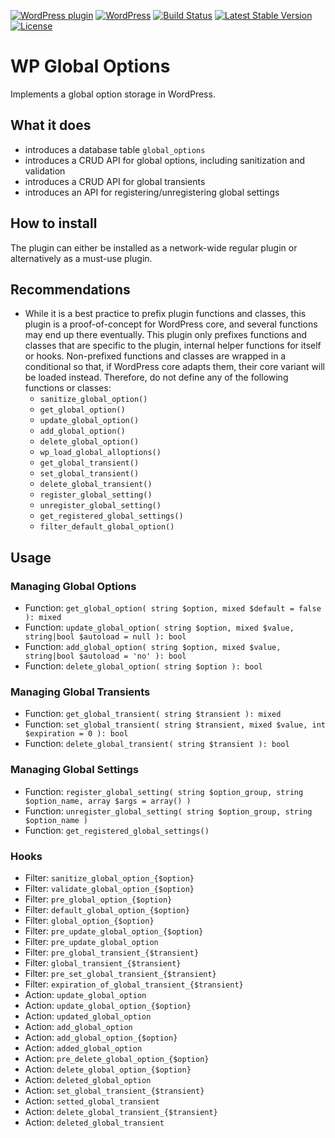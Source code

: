 [![WordPress plugin](https://img.shields.io/wordpress/plugin/v/wp-global-options.svg?maxAge=2592000)](https://wordpress.org/plugins/wp-global-options/)
[![WordPress](https://img.shields.io/wordpress/v/wp-global-options.svg?maxAge=2592000)](https://wordpress.org/plugins/wp-global-options/)
[![Build Status](https://api.travis-ci.org/felixarntz/wp-global-options.png?branch=master)](https://travis-ci.org/felixarntz/wp-global-options)
[![Latest Stable Version](https://poser.pugx.org/felixarntz/wp-global-options/version)](https://packagist.org/packages/felixarntz/wp-global-options)
[![License](https://poser.pugx.org/felixarntz/wp-global-options/license)](https://packagist.org/packages/felixarntz/wp-global-options)

# WP Global Options

Implements a global option storage in WordPress.

## What it does

* introduces a database table `global_options`
* introduces a CRUD API for global options, including sanitization and validation
* introduces a CRUD API for global transients
* introduces an API for registering/unregistering global settings

## How to install

The plugin can either be installed as a network-wide regular plugin or alternatively as a must-use plugin.

## Recommendations

* While it is a best practice to prefix plugin functions and classes, this plugin is a proof-of-concept for WordPress core, and several functions may end up there eventually. This plugin only prefixes functions and classes that are specific to the plugin, internal helper functions for itself or hooks. Non-prefixed functions and classes are wrapped in a conditional so that, if WordPress core adapts them, their core variant will be loaded instead. Therefore, do not define any of the following functions or classes:
  * `sanitize_global_option()`
  * `get_global_option()`
  * `update_global_option()`
  * `add_global_option()`
  * `delete_global_option()`
  * `wp_load_global_alloptions()`
  * `get_global_transient()`
  * `set_global_transient()`
  * `delete_global_transient()`
  * `register_global_setting()`
  * `unregister_global_setting()`
  * `get_registered_global_settings()`
  * `filter_default_global_option()`

## Usage

### Managing Global Options

* Function: `get_global_option( string $option, mixed $default = false ): mixed`
* Function: `update_global_option( string $option, mixed $value, string|bool $autoload = null ): bool`
* Function: `add_global_option( string $option, mixed $value, string|bool $autoload = 'no' ): bool`
* Function: `delete_global_option( string $option ): bool`

### Managing Global Transients

* Function: `get_global_transient( string $transient ): mixed`
* Function: `set_global_transient( string $transient, mixed $value, int $expiration = 0 ): bool`
* Function: `delete_global_transient( string $transient ): bool`

### Managing Global Settings

* Function: `register_global_setting( string $option_group, string $option_name, array $args = array() )`
* Function: `unregister_global_setting( string $option_group, string $option_name )`
* Function: `get_registered_global_settings()`

### Hooks

* Filter: `sanitize_global_option_{$option}`
* Filter: `validate_global_option_{$option}`
* Filter: `pre_global_option_{$option}`
* Filter: `default_global_option_{$option}`
* Filter: `global_option_{$option}`
* Filter: `pre_update_global_option_{$option}`
* Filter: `pre_update_global_option`
* Filter: `pre_global_transient_{$transient}`
* Filter: `global_transient_{$transient}`
* Filter: `pre_set_global_transient_{$transient}`
* Filter: `expiration_of_global_transient_{$transient}`
* Action: `update_global_option`
* Action: `update_global_option_{$option}`
* Action: `updated_global_option`
* Action: `add_global_option`
* Action: `add_global_option_{$option}`
* Action: `added_global_option`
* Action: `pre_delete_global_option_{$option}`
* Action: `delete_global_option_{$option}`
* Action: `deleted_global_option`
* Action: `set_global_transient_{$transient}`
* Action: `setted_global_transient`
* Action: `delete_global_transient_{$transient}`
* Action: `deleted_global_transient`
